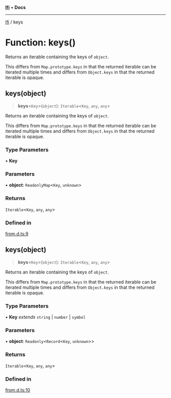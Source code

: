 [**lfi**](../readme.md) • **Docs**

---

[lfi](../globals.md) / keys

# Function: keys()

Returns an iterable containing the keys of `object`.

This differs from `Map.prototype.keys` in that the returned iterable can be
iterated multiple times and differs from `Object.keys` in that the returned
iterable is opaque.

## keys(object)

> **keys**\<`Key`\>(`object`): `Iterable`\<`Key`, `any`, `any`\>

Returns an iterable containing the keys of `object`.

This differs from `Map.prototype.keys` in that the returned iterable can be
iterated multiple times and differs from `Object.keys` in that the returned
iterable is opaque.

### Type Parameters

• **Key**

### Parameters

• **object**: `ReadonlyMap`\<`Key`, `unknown`\>

### Returns

`Iterable`\<`Key`, `any`, `any`\>

### Defined in

[from.d.ts:9](https://github.com/TomerAberbach/lfi/blob/dd796c78d3ff68ae7bf4a0272b3cbeca688438e7/src/operations/from.d.ts#L9)

## keys(object)

> **keys**\<`Key`\>(`object`): `Iterable`\<`Key`, `any`, `any`\>

Returns an iterable containing the keys of `object`.

This differs from `Map.prototype.keys` in that the returned iterable can be
iterated multiple times and differs from `Object.keys` in that the returned
iterable is opaque.

### Type Parameters

• **Key** _extends_ `string` \| `number` \| `symbol`

### Parameters

• **object**: `Readonly`\<`Record`\<`Key`, `unknown`\>\>

### Returns

`Iterable`\<`Key`, `any`, `any`\>

### Defined in

[from.d.ts:10](https://github.com/TomerAberbach/lfi/blob/dd796c78d3ff68ae7bf4a0272b3cbeca688438e7/src/operations/from.d.ts#L10)
